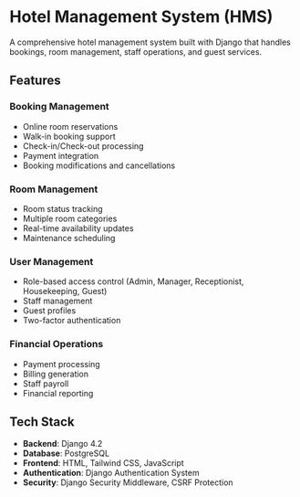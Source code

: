 # Hotel Management System (HMS)

A comprehensive hotel management system built with Django that handles bookings, room management, staff operations, and guest services.

## Features

### Booking Management
- Online room reservations
- Walk-in booking support
- Check-in/Check-out processing
- Payment integration
- Booking modifications and cancellations

### Room Management
- Room status tracking
- Multiple room categories
- Real-time availability updates
- Maintenance scheduling

### User Management
- Role-based access control (Admin, Manager, Receptionist, Housekeeping, Guest)
- Staff management
- Guest profiles
- Two-factor authentication

### Financial Operations
- Payment processing
- Billing generation
- Staff payroll
- Financial reporting

## Tech Stack

- **Backend**: Django 4.2
- **Database**: PostgreSQL
- **Frontend**: HTML, Tailwind CSS, JavaScript
- **Authentication**: Django Authentication System
- **Security**: Django Security Middleware, CSRF Protection

